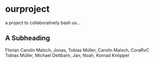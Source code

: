 # ourproject
a project to collaboratively bash us...

## A Subheading
Florian Carolin Malsch, Jonas, Tobias Müller, Carolin Malsch, CoraRvC Tobias Müller, Michael Dettbarn, Jan, Noah, Konrad Knöpper

